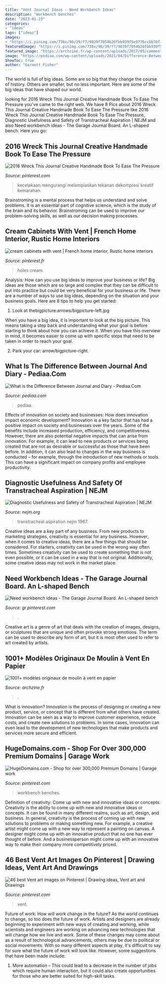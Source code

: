 ```yaml
---
title: "Vent Journal Ideas - Need Workbench Ideas"
description: "Workbench benches"
date: "2023-01-23"
categories:
- "ideas"
tags: ["ideas"]
images:
- "https://i.pinimg.com/736x/90/39/f7/9039f7054b20fbb939f5e9776cc6b70f--wreck-it-journal-bullet-journal.jpg"
featuredImage: "https://i.pinimg.com/736x/90/39/f7/9039f7054b20fbb939f5e9776cc6b70f--wreck-it-journal-bullet-journal.jpg"
featured_image: "https://archzine.fr/wp-content/uploads/2017/05/comment-faire-un-moulin-à-vent-en-papier-recyclé-papier-journal.jpg"
image: "https://pediaa.com/wp-content/uploads/2021/04/Difference-Between-Journal-and-Diary-Comparison-Summary.jpg"
ShowToc: true
author: "Garnett Fisher"
---
```



The world is full of big ideas. Some are so big that they change the course of history. Others are smaller, but no less important. Here are some of the big ideas that have shaped our world.

	

		
looking for 2016 Wreck This Journal Creative Handmade Book To Ease The Pressure you've came to the right web. We have 8 Pics about 2016 Wreck This Journal Creative Handmade Book To Ease The Pressure like 2016 Wreck This Journal Creative Handmade Book To Ease The Pressure, Diagnostic Usefulness and Safety of Transtracheal Aspiration | NEJM and also Need workbench ideas - The Garage Journal Board. An L-shaped bench. Here you go:
		
    
## 2016 Wreck This Journal Creative Handmade Book To Ease The Pressure

<img loading=lazy src="https://i.pinimg.com/736x/90/39/f7/9039f7054b20fbb939f5e9776cc6b70f--wreck-it-journal-bullet-journal.jpg" onerror="this.onerror=null;this.src='https://tse4.mm.bing.net/th?id=OIP.EWlDXcWRjyJRA_ACjSS_PwEgDY&amp;pid=15.1';" alt="2016 Wreck This Journal Creative Handmade Book To Ease The Pressure">

_Source: pinterest.com_

>kecelakaan mengurangi melampiaskan tekanan dekompresi kreatif kemarahan. 

	

Brainstroming is a mental process that helps us understand and solve problems. It is an essential part of cognitive science, which is the study of the brain and its behavior. Brainstroming can be used to improve our problem-solving skills, as well as our decision making processes.

    
## Cream Cabinets With Vent | French Home Interior, Rustic Home Interiors

<img loading=lazy src="https://i.pinimg.com/originals/25/49/c8/2549c8f2580ab8990c2df1dd162dd5ae.jpg" onerror="this.onerror=null;this.src='https://tse4.mm.bing.net/th?id=OIP.tdNuvveCzi-cDUFPa4boBAHaLH&amp;pid=15.1';" alt="cream cabinets with vent | French home interior, Rustic home interiors">

_Source: pinterest.fr_

>holes cream. 

	

Analysis: How can you use big ideas to improve your business or life?
Big ideas are those which are so large and complex that they can be difficult to put into practice but could be very beneficial for your business or life. There are a number of ways to use big ideas, depending on the situation and your business goals. Here are 8 tips to help you get started:
1. Look at thebigpicture:arrows/bigpicture-left.jpg

When you have a big idea, it is important to look at the big picture. This means taking a step back and understanding what your goal is before starting to think about how you can achieve it. When you have this overview in mind, it becomes easier to come up with specific steps that need to be taken in order to reach your goal.

2. Park your car: arrow/bigpicture-right.

    
## What Is The Difference Between Journal And Diary - Pediaa.Com

<img loading=lazy src="https://pediaa.com/wp-content/uploads/2021/04/Difference-Between-Journal-and-Diary-Comparison-Summary.jpg" onerror="this.onerror=null;this.src='https://tse3.mm.bing.net/th?id=OIP.ho0s05Yqc7ZPtqKWFWnrBQHaJV&amp;pid=15.1';" alt="What is the Difference Between Journal and Diary - Pediaa.Com">

_Source: pediaa.com_

>pediaa. 

	

Effects of innovation on society and businesses: How does innovation impact economic development?
Innovation is a key factor that has had a positive impact on society and businesses over the years. Some of the benefits include increased production, efficiency, and competitiveness. However, there are also potential negative impacts that can arise from innovation. For example, it can lead to new products or services being created that are not as desirable or successful as those that have been before. In addition, it can also lead to changes in the way business is conducted – for example, through the introduction of new methods or tools. This can have a significant impact on company profits and employee productivity.

    
## Diagnostic Usefulness And Safety Of Transtracheal Aspiration | NEJM

<img loading=lazy src="http://www.nejm.org/na101/home/literatum/publisher/mms/journals/content/nejm/1967/nejm_1967.276.issue-11/nejm196703162761103/20130805/images/medium/nejm196703162761103_f1.gif" onerror="this.onerror=null;this.src='https://tse4.mm.bing.net/th?id=OIP._9974gne7VwNxWiwEQQktAHaHH&amp;pid=15.1';" alt="Diagnostic Usefulness and Safety of Transtracheal Aspiration | NEJM">

_Source: nejm.org_

>transtracheal aspiration nejm 1967. 

	

Creative ideas are a key part of any business. From new products to marketing strategies, creativity is essential for any business. However, when it comes to creative ideas, there are a few things that should be considered. For starters, creativity can be used in the wrong way often times. Sometimes creativity can be used to create something that is not even possible, or it can be used in a way that is not original. Additionally, some creative ideas may not work in the market place.

    
## Need Workbench Ideas - The Garage Journal Board. An L-shaped Bench

<img loading=lazy src="https://i.pinimg.com/736x/d9/d5/a0/d9d5a084738812a73325cc512a9b266e.jpg" onerror="this.onerror=null;this.src='https://tse1.mm.bing.net/th?id=OIP.dbaK1JZYdFD4bCfzPLB9KQHaE8&amp;pid=15.1';" alt="Need workbench ideas - The Garage Journal Board. An L-shaped bench">

_Source: gr.pinterest.com_

>. 

	

Creative art is a genre of art that deals with the creation of images, designs, or sculptures that are unique and often provoke strong emotions. The term can be used to describe any form of art, but it is most often used to refer to art created by artists.

    
## 1001+ Modèles Originaux De Moulin à Vent En Papier

<img loading=lazy src="https://archzine.fr/wp-content/uploads/2017/05/comment-faire-un-moulin-à-vent-en-papier-recyclé-papier-journal.jpg" onerror="this.onerror=null;this.src='https://tse4.mm.bing.net/th?id=OIP.fbZ822u7pQhy4Y2tnQClOQHaMZ&amp;pid=15.1';" alt="1001+ modèles originaux de moulin à vent en papier">

_Source: archzine.fr_

>. 

	

What is innovation?
Innovation is the process of designing or creating a new product, service, or concept that is different from what others have created. Innovation can be seen as a way to improve customer experience, reduce costs, and create new solutions to problems. In some cases, innovation can even lead to the development of new technologies that make products and services more secure and efficient.

    
## HugeDomains.com - Shop For Over 300,000 Premium Domains | Garage Work

<img loading=lazy src="https://i.pinimg.com/736x/80/c5/72/80c572178fe14848066a07676d9a1649--garage-work-benches-bench-under-windows.jpg" onerror="this.onerror=null;this.src='https://tse2.mm.bing.net/th?id=OIP.kJ4jj9iZgOwfF_TDpb6cRwHaE8&amp;pid=15.1';" alt="HugeDomains.com - Shop for over 300,000 Premium Domains | Garage work">

_Source: pinterest.com_

>workbench benches. 

	

Definition of creativity: Come up with new and innovative ideas or concepts.
Creativity is the ability to come up with new and innovative ideas or concepts. It can be found in many different realms, such as art, design, and business. In general, creativity is the process of coming up with new solutions to problems or making something new. For example, a creative artist might come up with a new way to represent a painting on canvas. A designer might come up with an innovative product that no one has ever thought of before. And a businessperson might come up with an innovative way to make their company more competitively priced.

    
## 46 Best Vent Art Images On Pinterest | Drawing Ideas, Vent Art And Drawings

<img loading=lazy src="https://i.pinimg.com/736x/2a/78/7b/2a787bc3afddba1b56c9736b56014e12--teeth-blood.jpg" onerror="this.onerror=null;this.src='https://tse2.mm.bing.net/th?id=OIP.QD4U_La2m8F3zZ5H5k8UhgHaPq&amp;pid=15.1';" alt="46 best Vent art images on Pinterest | Drawing ideas, Vent art and Drawings">

_Source: pinterest.com_

>vent. 

	

Future of work: How will work change in the future?
As the world continues to change, so too does the future of work. Artists and designers are already beginning to experiment with new ways of creating and working, while scientists and engineers are working on advancing new technologies that will change how we live and work. Some of these changes may come about as a result of technological advancements, others may be due to political or social movements. With so many different aspects at play, it's difficult to say for sure what the future of work will look like. However, some suggestions that have been made include: 
1) More automation – This could lead to a decrease in the number of jobs which require human interaction, but it could also create opportunities for those who are better suited for high-skill tasks.

